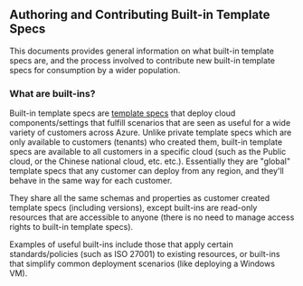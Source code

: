 

## Authoring and Contributing Built-in Template Specs

This documents provides general information on what built-in template specs are, and the process involved to contribute new built-in template specs for consumption by a wider population.

### What are built-ins?
Built-in template specs are [template specs](https://docs.microsoft.com/en-us/azure/azure-resource-manager/templates/template-specs?tabs=azure-powershell) that deploy cloud components/settings that fulfill scenarios that are seen as useful for a wide variety of customers across Azure. Unlike private template specs which are only available to customers (tenants) who created them, built-in template specs are available to all customers in a specific cloud (such as the Public cloud, or the Chinese national cloud, etc. etc.). Essentially they are "global" template specs that any customer can deploy from any region, and they'll behave in the same way for each customer.

They share all the same schemas and properties as customer created template specs (including versions), except built-ins are read-only resources that are accessible to anyone (there is no need to manage access rights to built-in template specs).

Examples of useful built-ins include those that apply certain standards/policies (such as ISO 27001) to existing resources, or built-ins that simplify common deployment scenarios (like deploying a Windows VM).

